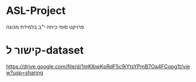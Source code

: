 # ASL-Project
פרויקט סופי כיתה י"ב בלמידת מכונה
# קישור ל-dataset
https://drive.google.com/file/d/1mKlbwKpRdF5c9iYtsYPmB7Oa4FCopg1t/view?usp=sharing
